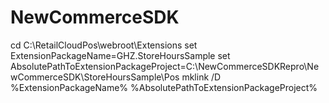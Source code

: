 # NewCommerceSDK

cd C:\RetailCloudPos\webroot\Extensions
set ExtensionPackageName=GHZ.StoreHoursSample
set AbsolutePathToExtensionPackageProject=C:\NewCommerceSDKRepro\NewCommerceSDK\StoreHoursSample\Pos
mklink /D %ExtensionPackageName% %AbsolutePathToExtensionPackageProject%
